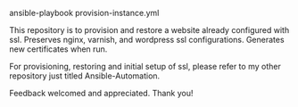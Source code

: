 ansible-playbook provision-instance.yml

This repository is to provision and restore a website already configured with ssl. Preserves nginx, varnish, and wordpress ssl configurations. Generates new certificates when run. 

For provisioning, restoring and initial setup of ssl, please refer to my other repository just titled Ansible-Automation.

Feedback welcomed and appreciated. Thank you!
